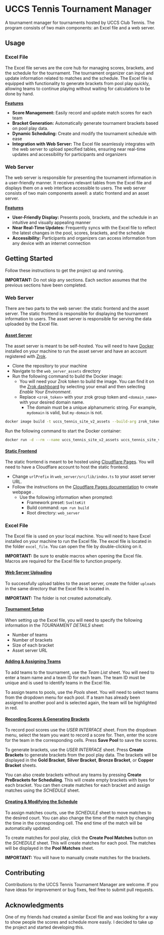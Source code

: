 # UCCS Tennis Tournament Manager

A tournament manager for tournaments hosted by UCCS Club Tennis. The program consists of two main components: an Excel file and a web server.

## Usage

### Excel File

The Excel file serves are the core hub for managing scores, brackets, and the schedule for the tournament. The tournament organizer can input and update information related to matches and the schedule. The Excel file is equipped with functionality to generate brackets from pool play quickly, allowing teams to continue playing without waiting for calculations to be done by hand.

<u>**Features**</u>

- **Score Management:** Easily record and update match scores for each team
- **Bracket Generation:** Automatically generate tournament brackets based on pool play data.
- **Dynamic Scheduling:** Create and modify the tournament schedule with ease
- **Integration with Web Server:** The Excel file seamlessly integrates with the web server to upload specified tables, ensuring near real-time updates and accessibility for participants and organizers

### Web Server

The web server is responsible for presenting the tournament information in a user-friendly manner. It receives relevant tables from the Excel file and displays them on a web interface accessible to users. The web server consists of two main components aswell: a static frontend and an asset server.

<u>**Features**</u>

- **User-Friendly Display:** Presents pools, brackets, and the schedule in an intuitive and visually appealing manner
- **Near Real-Time Updates:** Frequently syncs with the Excel file to reflect the latest changes in the pool, scores, brackets, and the schedule
- **Accessibility:** Participants and organizers can access information from any device with an internet connection

## Getting Started

Follow these instructions to get the project up and running.

**IMPORTANT:** Do not skip any sections. Each section assumes that the previous sections have been completed.

### Web Server

There are two parts to the web server: the static frontend and the asset server. The static frontend is responsible for displaying the tournament information to users. The asset server is responsible for serving the data uploaded by the Excel file.

#### <u>Asset Server</u>

The asset server is meant to be self-hosted. You will need to have [Docker](https://www.docker.com/) installed on your machine to run the asset server and have an account registered with [Zrok](https://zrok.io).

- Clone the repository to your machine
- Navigate to the `web_server_assets` directory
- Run the following command to build the Docker image:
  - You will need your Zrok token to build the image. You can find it on the [Zrok dashboard](https://api.zrok.io) by selecting your email and then selecting _Enable Your Environment_.
  - Replace `<zrok_token>` with your zrok group token and `<domain_name>` with your desired domain name.
    - The domain must be a unique alphanumeric string. For example, `mydomain` is valid, but `my-domain` is not.

```bash
docker image build -t uccs_tennis_site_v2_assets --build-arg zrok_token=<zrok_token> --build-arg zrok_domain=<domain_name> .
```

Run the following command to start the Docker container:

```bash
docker run -d --rm --name uccs_tennis_site_v2_assets uccs_tennis_site_v2_assets
```

#### <u>Static Frontend</u>

The static frontend is meant to be hosted using [Cloudflare Pages](https://pages.cloudflare.com/). You will need to have a Cloudflare account to host the static frontend.

- Change `urlPrefix` in `web_server/src/lib/index.ts` to your asset server URL.
- Follow the instructions on the [Cloudflare Pages documentation](https://developers.cloudflare.com/pages/get-started/guide) to create webpage .
  - Use the following information when prompted:
    - Framework preset: `SvelteKit`
    - Build command: `npm run build`
    - Root directory: `web_server`

### Excel File

The Excel file is used on your local machine. You will need to have Excel installed on your machine to run the Excel file. The excel file is located in the folder `excel_file`. You can open the file by double-clicking on it.

**IMPORTANT:** Be sure to enable macros when opening the Excel file. Macros are required for the Excel file to function properly.

#### <u>Web Server Uploading</u>

To successfully upload tables to the asset server, create the folder `uploads` in the same directory that the Excel file is located in.

**IMPORTANT:** The folder is not created automatically.

#### <u>Tournament Setup</u>

When setting up the Excel file, you will need to specify the following information in the _TOURNAMENT DETAILS_ sheet:

- Number of teams
- Number of brackets
- Size of each bracket
- Asset server URL

#### <u>Adding & Assigning Teams</u>

To add teams to the tournament, use the _Team List_ sheet. You will need to enter a team name and a team ID for each team. The team ID must be unique and is used to identify teams in the Excel file.

To assign teams to pools, use the _Pools_ sheet. You will need to select teams from the dropdown menu for each pool. If a team has already been assigned to another pool and is selected again, the team will be highlighted in red.

#### <u>Recording Scores & Generating Brackets</u>

To record pool scores use the _USER INTERFACE_ sheet. From the dropdown menu, select the team you want to record a score for. Then, enter the score for the team in the corresponding cells. Press **Save Pool** to save the scores.

To generate brackets, use the _USER INTERFACE_ sheet. Press **Create Brackets** to generate brackets from the pool play data. The brackets will be displayed in the **Gold Bracket**, **Silver Bracket**, **Bronze Bracket**, or **Copper Bracket** sheets.

You can also create brackets without any teams by pressing **Create PreBrackets for Scheduling**. This will create empty brackets with byes for each bracket. You can then create matches for each bracket and assign matches using the _SCHEDULE_ sheet.

#### <u>Creating & Modifying the Schedule</u>

To assign matches courts, use the _SCHEDULE_ sheet to move matches to the desired court. You can also change the time of the match by changing the time in the corresponding cell. The end time of the match will be automatically updated.

To create matches for pool play, click the **Create Pool Matches** button on the _SCHEDULE_ sheet. This will create matches for each pool. The matches will be displayed in the **Pool Matches** sheet.

**IMPORTANT:** You will have to manually create matches for the brackets.

## Contributing

Contributions to the UCCS Tennis Tournament Manager are welcome. If you have ideas for improvement or bug fixes, feel free to submit pull requests.

## Acknowledgments

One of my friends had created a similar Excel file and was looking for a way to show people the scores and schedule more easily. I decided to take up the project and started developing this.
